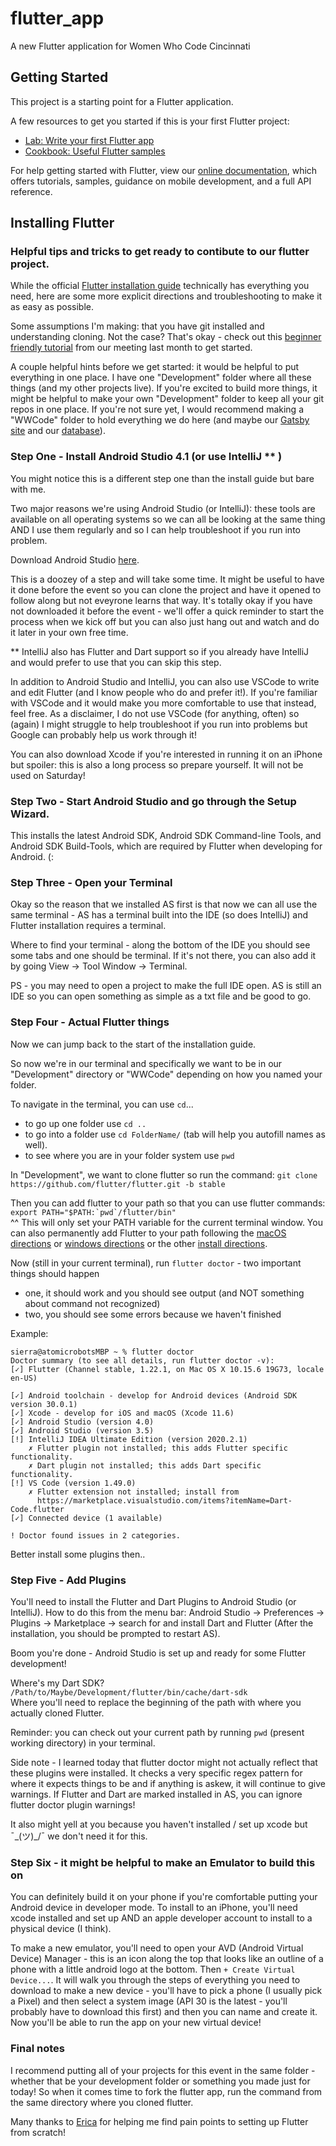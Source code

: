 # flutter_app

A new Flutter application for Women Who Code Cincinnati 

## Getting Started

This project is a starting point for a Flutter application.

A few resources to get you started if this is your first Flutter project:

- [Lab: Write your first Flutter app](https://flutter.dev/docs/get-started/codelab)
- [Cookbook: Useful Flutter samples](https://flutter.dev/docs/cookbook)

For help getting started with Flutter, view our
[online documentation](https://flutter.dev/docs), which offers tutorials,
samples, guidance on mobile development, and a full API reference.

## Installing Flutter

### Helpful tips and tricks to get ready to contibute to our flutter project.

While the official [Flutter installation guide](https://flutter.dev/docs/get-started/install) technically has everything you need, here are some more explicit directions and troubleshooting to make it as easy as possible. 

Some assumptions I'm making: that you have git installed and understanding cloning. Not the case? That's okay - check out this [beginner friendly tutorial](https://youtu.be/ZRrzSAz9uOo) from our meeting last month to get started. 

A couple helpful hints before we get started: it would be helpful to put everything in one place. I have one "Development" folder where all these things (and my other projects live). If you're excited to build more things, it might be helpful to make your own "Development" folder to keep all your git repos in one place. If you're not sure yet, I would recommend making a "WWCode" folder to hold everything we do here (and maybe our [Gatsby site](https://github.com/WomenWhoCodeCincy/WomenWhoCodeCincy.github.io) and our [database](https://github.com/WomenWhoCodeCincy/wwcode-cincy-database)). 

### Step One - Install Android Studio 4.1 (or use IntelliJ ** )

You might notice this is a different step one than the install guide but bare with me. 

Two major reasons we're using Android Studio (or IntelliJ): these tools are available on all operating systems so we can all be looking at the same thing AND I use them regularly and so I can help troubleshoot if you run into problem. 

Download Android Studio [here](https://developer.android.com/studio).  

This is a doozey of a step and will take some time. It might be useful to have it done before the event so you can clone the project and have it opened to follow along but not eveyrone learns that way. It's totally okay if you have not downloaded it before the event - we'll offer a quick reminder to start the process when we kick off but you can also just hang out and watch and do it later in your own free time. 

** IntelliJ also has Flutter and Dart support so if you already have IntelliJ and would prefer to use that you can skip this step. 

In addition to Android Studio and IntelliJ, you can also use VSCode to write and edit Flutter (and I know people who do and prefer it!). If you're familiar with VSCode and it would make you more comfortable to use that instead, feel free. As a disclaimer, I do not use VSCode (for anything, often) so (again) I might struggle to help troubleshoot if you run into problems but Google can probably help us work through it! 

You can also download Xcode if you're interested in running it on an iPhone but spoiler: this is also a long process so prepare yourself. It will not be used on Saturday! 

### Step Two - Start Android Studio and go through the Setup Wizard.

This installs the latest Android SDK, Android SDK Command-line Tools, and Android SDK Build-Tools, which are required by Flutter when developing for Android. (:

### Step Three - Open your Terminal 

Okay so the reason that we installed AS first is that now we can all use the same terminal - AS has a terminal built into the IDE (so does IntelliJ) and Flutter installation requires a terminal. 

Where to find your terminal - along the bottom of the IDE you should see some tabs and one should be terminal. If it's not there, you can also add it by going View -> Tool Window -> Terminal. 

PS - you may need to open a project to make the full IDE open. AS is still an IDE so you can open something as simple as a txt file and be good to go. 

### Step Four - Actual Flutter things 
Now we can jump back to the start of the installation guide. 

So now we're in our terminal and specifically we want to be in our "Development" directory or "WWCode" depending on how you named your folder.
 
To navigate in the terminal, you can use `cd`...
- to go up one folder use `cd ..`
- to go into a folder use `cd FolderName/` (tab will help you autofill names as well).  
- to see where you are in your folder system use `pwd`

In "Development", we want to clone flutter so run the command: 
`git clone https://github.com/flutter/flutter.git -b stable`

Then you can add flutter to your path so that you can use flutter commands:   
```export PATH="$PATH:`pwd`/flutter/bin"```   
^^ This will only set your PATH variable for the current terminal window. You can also permanently add Flutter to your path following the [macOS directions](https://flutter.dev/docs/get-started/install/macos#update-your-path) or [windows directions](https://flutter.dev/docs/get-started/install/windows#update-your-path) or the other [install directions](https://flutter.dev/docs/get-started/install). 

Now (still in your current terminal), run `flutter doctor` - two important things should happen 
- one, it should work and you should see output (and NOT something about command not recognized)
- two, you should see some errors because we haven't finished 

Example: 
```
sierra@atomicrobotsMBP ~ % flutter doctor
Doctor summary (to see all details, run flutter doctor -v):
[✓] Flutter (Channel stable, 1.22.1, on Mac OS X 10.15.6 19G73, locale en-US)
 
[✓] Android toolchain - develop for Android devices (Android SDK version 30.0.1)
[✓] Xcode - develop for iOS and macOS (Xcode 11.6)
[✓] Android Studio (version 4.0)
[✓] Android Studio (version 3.5)
[!] IntelliJ IDEA Ultimate Edition (version 2020.2.1)
    ✗ Flutter plugin not installed; this adds Flutter specific functionality.
    ✗ Dart plugin not installed; this adds Dart specific functionality.
[!] VS Code (version 1.49.0)
    ✗ Flutter extension not installed; install from
      https://marketplace.visualstudio.com/items?itemName=Dart-Code.flutter
[✓] Connected device (1 available)

! Doctor found issues in 2 categories.
```

Better install some plugins then.. 

### Step Five - Add Plugins 
You'll need to install the Flutter and Dart Plugins to Android Studio (or IntelliJ). 
How to do this from the menu bar: 
Android Studio -> Preferences -> Plugins -> Marketplace -> search for and install Dart and Flutter (After the installation, you should be prompted to restart AS). 

Boom you're done - Android Studio is set up and ready for some Flutter development! 

Where's my Dart SDK?  
`/Path/to/Maybe/Development/flutter/bin/cache/dart-sdk`   
Where you'll need to replace the beginning of the path with where you actually cloned Flutter. 

Reminder: you can check out your current path by running `pwd` (present working directory) in your terminal.

Side note - I learned today that flutter doctor might not actually reflect that these plugins were installed. It checks a very specific regex pattern for where it expects things to be and if anything is askew, it will continue to give warnings. If Flutter and Dart are marked installed in AS, you can ignore flutter doctor plugin warnings! 

It also might yell at you because you haven't installed / set up xcode but ¯\_(ツ)_/¯ we don't need it for this. 

### Step Six - it might be helpful to make an Emulator to build this on 

You can definitely build it on your phone if you're comfortable putting your Android device in developer mode. To install to an iPhone, you'll need xcode installed and set up AND an apple developer account to install to a physical device (I think). 

To make a new emulator, you'll need to open your AVD (Android Virtual Device) Manager - this is an icon along the top that looks like an outline of a phone with a little android logo at the bottom. Then `+ Create Virtual Device...`. It will walk you through the steps of everything you need to download to make a new device - you'll have to pick a phone (I usually pick a Pixel) and then select a system image (API 30 is the latest - you'll probably have to download this first) and then you can name and create it. Now you'll be able to run the app on your new virtual device!   

### Final notes 
I recommend putting all of your projects for this event in the same folder - whether that be your development folder or something you made just for today! So when it comes time to fork the flutter app, run the command from the same directory where you cloned flutter. 

Many thanks to [Erica](https://github.com/librairica) for helping me find pain points to setting up Flutter from scratch! 

























